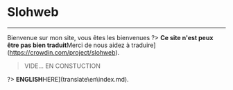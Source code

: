 # Slohweb
---
Bienvenue sur mon site, vous êtes les bienvenues
?> **Ce site n'est peux être pas bien traduit**Merci de nous aidez à traduire](https://crowdin.com/project/slohweb). 

> VIDE... EN CONSTUCTION

?> **ENGLISH**HERE](translate\en\index.md). 